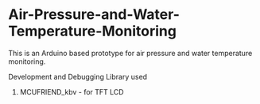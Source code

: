 # Air-Pressure-and-Water-Temperature-Monitoring
This is an Arduino based prototype for air pressure and water temperature monitoring.

Development and Debugging
Library used
1. MCUFRIEND_kbv - for TFT LCD

